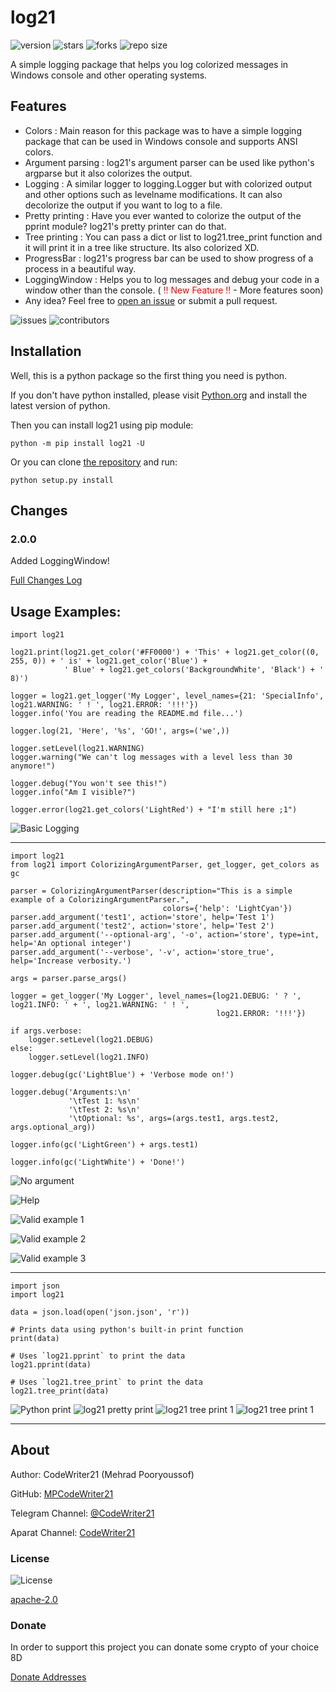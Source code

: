 log21
=====

![version](https://img.shields.io/pypi/v/log21)
![stars](https://img.shields.io/github/stars/MPCodeWriter21/log21)
![forks](https://img.shields.io/github/forks/MPCodeWriter21/log21)
![repo size](https://img.shields.io/github/repo-size/MPCodeWriter21/log21)

A simple logging package that helps you log colorized messages in Windows console and other operating systems.

Features
--------

+ Colors : Main reason for this package was to have a simple logging package that can be used in Windows console and
  supports ANSI colors.
+ Argument parsing : log21's argument parser can be used like python's argparse but it also colorizes the output.
+ Logging : A similar logger to logging.Logger but with colorized output and other options such as levelname
  modifications. It can also decolorize the output if you want to log to a file.
+ Pretty printing : Have you ever wanted to colorize the output of the pprint module? log21's pretty printer can do
  that.
+ Tree printing : You can pass a dict or list to log21.tree_print function and it will print it in a tree like
  structure. Its also colorized XD.
+ ProgressBar : log21's progress bar can be used to show progress of a process in a beautiful way.
+ LoggingWindow : Helps you to log messages and debug your code in a window other than the
  console. (<span style="color:red"> !! New Feature !!</span> - More features soon)
+ Any idea? Feel free to [open an issue](https://github.com/MPCodeWriter21/log21/issues) or submit a pull request.

![issues](https://img.shields.io/github/issues/MPCodeWriter21/log21)
![contributors](https://img.shields.io/github/contributors/MPCodeWriter21/log21)

Installation
------------

Well, this is a python package so the first thing you need is python.

If you don't have python installed, please visit [Python.org](https://python.org) and install the latest version of
python.

Then you can install log21 using pip module:

```shell
python -m pip install log21 -U
```

Or you can clone [the repository](https://github.com/MPCodeWriter21/log21) and run:

```shell
python setup.py install
```

Changes
-------

### 2.0.0

Added LoggingWindow!

[Full Changes Log](https://github.com/MPCodeWriter21/log21/blob/master/CHANGES-LOG.md)


Usage Examples:
---------------

```python3
import log21

log21.print(log21.get_color('#FF0000') + 'This' + log21.get_color((0, 255, 0)) + ' is' + log21.get_color('Blue') +
            ' Blue' + log21.get_colors('BackgroundWhite', 'Black') + ' 8)')

logger = log21.get_logger('My Logger', level_names={21: 'SpecialInfo', log21.WARNING: ' ! ', log21.ERROR: '!!!'})
logger.info('You are reading the README.md file...')

logger.log(21, 'Here', '%s', 'GO!', args=('we',))

logger.setLevel(log21.WARNING)
logger.warning("We can't log messages with a level less than 30 anymore!")

logger.debug("You won't see this!")
logger.info("Am I visible?")

logger.error(log21.get_colors('LightRed') + "I'm still here ;1")
```

![Basic Logging](https://github.com/MPCodeWriter21/log21/raw/master/screen-shots/example-1.png)

----------------

```python3
import log21
from log21 import ColorizingArgumentParser, get_logger, get_colors as gc

parser = ColorizingArgumentParser(description="This is a simple example of a ColorizingArgumentParser.",
                                  colors={'help': 'LightCyan'})
parser.add_argument('test1', action='store', help='Test 1')
parser.add_argument('test2', action='store', help='Test 2')
parser.add_argument('--optional-arg', '-o', action='store', type=int, help='An optional integer')
parser.add_argument('--verbose', '-v', action='store_true', help='Increase verbosity.')

args = parser.parse_args()

logger = get_logger('My Logger', level_names={log21.DEBUG: ' ? ', log21.INFO: ' + ', log21.WARNING: ' ! ',
                                              log21.ERROR: '!!!'})

if args.verbose:
    logger.setLevel(log21.DEBUG)
else:
    logger.setLevel(log21.INFO)

logger.debug(gc('LightBlue') + 'Verbose mode on!')

logger.debug('Arguments:\n'
             '\tTest 1: %s\n'
             '\tTest 2: %s\n'
             '\tOptional: %s', args=(args.test1, args.test2, args.optional_arg))

logger.info(gc('LightGreen') + args.test1)

logger.info(gc('LightWhite') + 'Done!')

```

![No argument](https://github.com/MPCodeWriter21/log21/raw/master/screen-shots/example-2.1.png)

![Help](https://github.com/MPCodeWriter21/log21/raw/master/screen-shots/example-2.2.png)

![Valid example 1](https://github.com/MPCodeWriter21/log21/raw/master/screen-shots/example-2.3.png)

![Valid example 2](https://github.com/MPCodeWriter21/log21/raw/master/screen-shots/example-2.4.png)

![Valid example 3](https://github.com/MPCodeWriter21/log21/raw/master/screen-shots/example-2.5.png)

------------------

```python3
import json
import log21

data = json.load(open('json.json', 'r'))

# Prints data using python's built-in print function
print(data)

# Uses `log21.pprint` to print the data
log21.pprint(data)

# Uses `log21.tree_print` to print the data
log21.tree_print(data)
```

![Python print](https://github.com/MPCodeWriter21/log21/raw/master/screen-shots/example-3.1.png)
![log21 pretty print](https://github.com/MPCodeWriter21/log21/raw/master/screen-shots/example-3.2.png)
![log21 tree print 1](https://github.com/MPCodeWriter21/log21/raw/master/screen-shots/example-3.3.1.png)
![log21 tree print 1](https://github.com/MPCodeWriter21/log21/raw/master/screen-shots/example-3.3.2.png)

------------------

About
-----
Author: CodeWriter21 (Mehrad Pooryoussof)

GitHub: [MPCodeWriter21](https://github.com/MPCodeWriter21)

Telegram Channel: [@CodeWriter21](https://t.me/CodeWriter21)

Aparat Channel: [CodeWriter21](https://www.aparat.com/CodeWriter21)

### License

![License](https://img.shields.io/github/license/MPCodeWriter21/log21)

[apache-2.0](http://www.apache.org/licenses/LICENSE-2.0)

### Donate

In order to support this project you can donate some crypto of your choice 8D

[Donate Addresses](https://github.com/MPCodeWriter21/log21/blob/master/DONATE.md)


